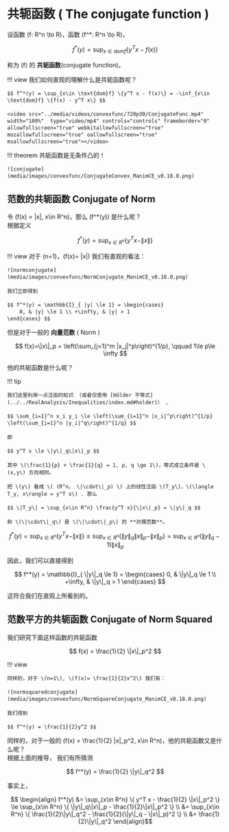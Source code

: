 # 共轭函数 ( The conjugate function )

设函数 \(f: R^n \to R\)，函数 \(f^*: R^n \to R\)，

$$ f^*(y) = \sup_{x\in \text{dom}f} \{y^T x - f(x)\} $$

称为 \(f\) 的 **共轭函数**(conjugate function)。

!!! view
    我们如何直观的理解什么是共轭函数呢？

    $$ f^*(y) = \sup_{x\in \text{dom}f} \{y^T x - f(x)\} = -\inf_{x\in \text{dom}f} \{f(x) - y^T x\} $$

    <video src="../media/videos/convexfunc/720p30/ConjugateFunc.mp4" width="100%"  type="video/mp4" controls="controls" frameborder="0" allowfullscreen="true" webkitallowfullscreen="true" mozallowfullscreen="true" oallowfullscreen="true" msallowfullscreen="true"></video>

!!! theorem
    共轭函数是无条件凸的！

    ![conjugate](media/images/convexfunc/ConjugateConvex_ManimCE_v0.18.0.png)



## 范数的共轭函数 Conjugate of Norm

令 \(f(x) = \|x\|, x\in R^n\)，那么 \(f^*(y)\) 是什么呢？     
根据定义

$$ f^*(y) = \sup_{x\in R^n} \{ y^T x - \|x\| \} $$

!!! view
    对于 \(n=1\)，\(f(x)= |x|\) 我们有直观的看法：

    ![normconjugate](media/images/convexfunc/NormConjugate_ManimCE_v0.18.0.png)

    我们立即得到

    $$ f^*(y) = \mathbb{I}_{ |y| \le 1} = \begin{cases}
        0, & |y| \le 1 \\ +\infty, & |y| > 1
    \end{cases} $$

但是对于一般的 **向量范数** ( Norm ) 


$$ f(x)=\|x\|_p = \left(\sum_{j=1}^m |x_j|^p\right)^{1/p}, \qquad 1\le p\le \infty $$

他的共轭函数是什么呢？   

!!! tip

    我们这里利用一点泛函的知识 （或者仅使用 [Hölder 不等式](../../RealAnalysis/Inequalities/index.md#holder)） ，
    
    $$ \sum_{i=1}^n x_i y_i \le \left(\sum_{i=1}^n |x_i|^p\right)^{1/p} \left(\sum_{i=1}^n |y_i|^q\right)^{1/q} $$

    即

    $$ y^T x \le \|y\|_q\|x\|_p $$

    其中 \(\frac{1}{p} + \frac{1}{q} = 1, p, q \ge 1\)，等式成立条件是 \(x,y\) 方向相同。
    
    把 \(y\) 看成 \( (R^n， \|\cdot\|_p) \) 上的线性泛函 \(T_y\)，\(\langle T_y, x\rangle = y^T x\) . 那么

    $$ \|T_y\| = \sup_{x\in R^n} \frac{y^T x}{\|x\|_p} = \|y\|_q $$

    称 \(\|\cdot\|_q\) 是 \(\|\cdot\|_p\) 的 **对偶范数**。


$$ f^*(y) = \sup_{x\in R^n} \{ y^T x - \|x\| \} \le \sup_{x\in R^n} \{ \|y\|_q \|x\|_p - \|x\|_p \} = \sup_{x\in R^n} (\|y\|_q-1) \|x\|_p $$

因此，我们可以直接得到

$$ f^*(y) = \mathbb{I}_{ \|y\|_q \le 1} = \begin{cases}
    0, & \|y\|_q \le 1 \\ +\infty, & \|y\|_q > 1
\end{cases} $$

这符合我们在直观上所看到的。



## 范数平方的共轭函数 Conjugate of Norm Squared

我们研究下面这样函数的共轭函数

$$ f(x) = \frac{1}{2} \|x\|_p^2 $$

!!! view

    同样的，对于 \(n=1\), \(f(x)= \frac{1}{2}x^2\) 我们有：

    ![normsquaredconjugate](media/images/convexfunc/NormSquareConjugate_ManimCE_v0.18.0.png)

    我们得到

    $$ f^*(y) = \frac{1}{2}y^2 $$


同样的，对于一般的 \(f(x) = \frac{1}{2} \|x\|_p^2, x\in R^n\)，他的共轭函数又是什么呢？         
根据上面的推导， 我们有所猜测

$$ f^*(y) = \frac{1}{2} \|y\|_q^2 $$

事实上，

$$ \begin{align}
    f^*(y) &= \sup_{x\in R^n} \{ y^T x - \frac{1}{2} \|x\|_p^2 \} \le \sup_{x\in R^n} \{ \|y\|_q\|x\|_p - \frac{1}{2}\|x\|_p^2 \}    \\
    &= \sup_{x\in R^n} \{ \frac{1}{2}\|y\|_q^2 - \frac{1}{2}(\|y\|_q - \|x\|_p)^2 \} \\
    &= \frac{1}{2}\|y\|_q^2
\end{align}$$